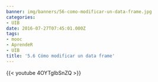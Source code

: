 ```yaml
---
banner: img/banners/56-como-modificar-un-data-frame.jpg
categories:
- UIB
date: 2016-07-27T07:45:01.000Z
tags:
- mooc
- AprendeR
- UIB
title: '5.6 Cómo modificar un data frame'
---
```




{{< youtube 4OYTgIbSnZQ >}}
